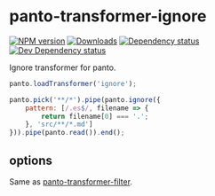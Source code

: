 # panto-transformer-ignore
[![NPM version][npm-image]][npm-url] [![Downloads][downloads-image]][npm-url] [![Dependency status][david-dm-image]][david-dm-url] [![Dev Dependency status][david-dm-dev-image]][david-dm-dev-url]

Ignore transformer for panto.

```js
panto.loadTransformer('ignore');

panto.pick('**/*').pipe(panto.ignore({
    pattern: [/.es$/, filename => {
        return filename[0] === '.';
    }, 'src/**/*.md']
})).pipe(panto.read()).end();
```

## options

Same as [panto-transformer-filter](https://github.com/pantojs/panto-transformer-filter).

[npm-url]: https://npmjs.org/package/panto-transformer-ignore
[downloads-image]: http://img.shields.io/npm/dm/panto-transformer-ignore.svg
[npm-image]: http://img.shields.io/npm/v/panto-transformer-ignore.svg
[david-dm-url]:https://david-dm.org/pantojs/panto-transformer-ignore
[david-dm-image]:https://david-dm.org/pantojs/panto-transformer-ignore.svg
[david-dm-dev-url]:https://david-dm.org/pantojs/panto-transformer-ignore#info=devDependencies
[david-dm-dev-image]:https://david-dm.org/pantojs/panto-transformer-ignore/dev-status.svg